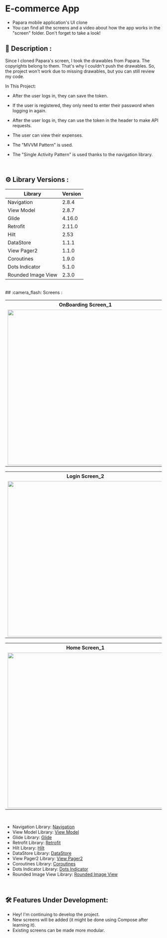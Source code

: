 # E-commerce App

- Papara mobile application's UI clone
- You can find all the screens and a video about how the app works in the "screen" folder. Don't forget to take a look!
## 	:book: Description :
Since I cloned Papara's screen, I took the drawables from Papara. The copyrights belong to them. That's why I couldn't push the drawables. So, the project won't work due to missing drawables, but you can still review my code.

In This Project: 
- After the user logs in, they can save the token.
- If the user is registered, they only need to enter their password when logging in again.
- After the user logs in, they can use the token in the header to make API requests.
- The user can view their expenses.
- The "MVVM Pattern" is used.
- The "Single Activity Pattern" is used thanks to the navigation library.

  </br>

## 	:gear: Library Versions : 
| Library | Version |
| ----------------- | ----------------- |
| Navigation | 2.8.4 |
| View Model | 2.8.7 |
| Glide | 4.16.0 |
| Retrofit | 2.11.0 |
| Hilt | 2.53 |
| DataStore | 1.1.1 |
| View Pager2 | 1.1.0 |
| Coroutines | 1.9.0 |
| Dots Indicator | 5.1.0 |
| Rounded Image View | 2.3.0 |

</br>
## :camera_flash: Screens :
<table>
  <tr>
    <th>OnBoarding Screen_1</th>
    <th>OnBoarding Screen_2</th>
    <th>Register Screen</th>
  </tr>

  <tr>
    <td><img src="https://github.com/user-attachments/assets/eb68b75b-b7f5-41ea-ba36-40de51a758fa" height="500"></td>
    <td><img src="https://github.com/user-attachments/assets/6a3be004-3c98-4223-978e-021f94459b0e" height="500"></td>
    <td><img src="https://github.com/user-attachments/assets/2b69a95a-9dc1-4519-84e1-343e4d5b8ce4" height="500"></td>
  </tr>
</table>

<table>
  <tr>
    <th>Login Screen_2</th>
    <th>Password Error Screen</th>
    <th>Left Menu Screen</th>
  </tr>

  <tr>
    <td><img src="https://github.com/user-attachments/assets/54761647-d73c-4d7f-a1c8-b4cce637c57a" height="500"></td>
    <td><img src="https://github.com/user-attachments/assets/70d02ce3-2933-47ef-8822-1595b184cbcd" height="500"></td>
    <td><img src="https://github.com/user-attachments/assets/0ae3fd9b-2da8-4691-880e-511ffd4cf304" height="500"></td>
  </tr>
  
</table>

<table>
  <tr>
    <th>Home Screen_1</th>
    <th>Account Transaction Screen</th>
    <th>Transaction Details Screen</th>
  </tr>
  
  <tr>
    <td><img src="https://github.com/user-attachments/assets/122ee181-da81-4798-a601-70d304f55ebc" height="500"></td>
    <td><img src="https://github.com/user-attachments/assets/62a7a987-046a-446f-b7b3-b79692709dfa" height="500"></td>
    <td><img src="https://github.com/user-attachments/assets/4c05f3e6-54d2-461b-b589-5df216b6cbc7" height="500"></td>
  </tr>
</table>
</br>

- Navigation Library: [Navigation](https://developer.android.com/guide/navigation)
- View Model Library: [View Model](https://developer.android.com/topic/libraries/architecture/viewmodel)
- Glide Library: [Glide](https://github.com/bumptech/glide)
- Retrofit Library: [Retrofit](https://github.com/square/retrofit)
- Hilt Library: [Hilt](https://developer.android.com/training/dependency-injection/hilt-android)
- DataStore Library: [DataStore](https://developer.android.com/topic/libraries/architecture/datastore)
- View Pager2 Library: [View Pager2](https://developer.android.com/develop/ui/views/animations/screen-slide-2)
- Coroutines Library: [Coroutines](https://developer.android.com/kotlin/coroutines)
- Dots Indicator Library: [Dots Indicator](https://github.com/tommybuonomo/dotsindicator)
- Rounded Image View Library: [Rounded Image View](https://github.com/vinc3m1/RoundedImageView)


</br>

  ##  :hammer_and_wrench: Features Under Development: 
- Hey! I'm continuing to develop the project.
- New screens will be added (it might be done using Compose after learning it).
- Existing screens can be made more modular.


